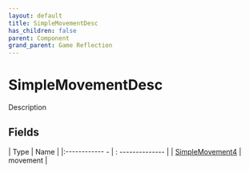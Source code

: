 ```yaml
---
layout: default
title: SimpleMovementDesc
has_children: false
parent: Component
grand_parent: Game Reflection
---
```

# SimpleMovementDesc
Description 

## Fields
| Type | Name |
|:------------ - | : -------------- |
| [SimpleMovement4](game-reflection/components/simple_movement4.md) | movement |

